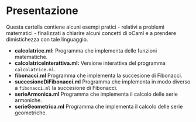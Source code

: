# Presentazione
Questa cartella contiene alcuni esempi pratici - relativi a problemi matematici - finalizzati a chiarire alcuni concetti di oCaml e a prendere dimistichezza con tale linguaggio.

- __calcolatrice.ml:__ Programma che implementa delle funzioni matematiche.
- __calcolatriceInterattiva.ml:__  Versione interattiva del programma `calcolatrice.ml`.
- __fibonacci.ml__ Programma che implementa la succesione di Fibonacci.
- __succesioneDiFibonacci.ml__ Programma che implementa in modo diverso a `fibonacci.ml` la succesione di Fibonacci.
- __serieArmonica.ml__ Programma che implementa il calcolo delle serie armoniche.
- __serieGeometrica.ml__ Programma che implementa il calcolo delle serie geometriche.